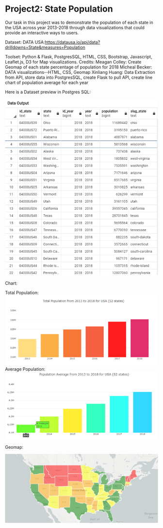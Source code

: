 # Project2: State Population
Our task in this project was to demonstrate the population of each state in the USA across year 2013-2018 through data visualizations that could provide an interactive ways to users. 

Dataset:
DATA USA:https://datausa.io/api/data?drilldowns=State&measures=Population

Toolset:
Python & Flask, PostgresSQL, HTML, CSS, Bootstrap, Javascript, Leaflet.js, D3 for Map visualizations.
Credits:
Meagan Colley: Create Geomap of each state percentage of population for 2018
Micheal Becker: DATA visualizations--HTML, CSS, Geomap
Xinliang Huang: Data Extraction from API, store data into PostgresSQL, create Flask to pull API, create line chart of population average for each year
<p> Here is a Dataset preview in Postgres SQL: </p>
<img src='Resources/population_state.png'/>

<p> Chart: </p>
Total Population:
<img src='Resources/total_population.PNG'/><br>
Average Population:
<img src='Resources/average_population.PNG'/><br>
<p> Geomap: </p>
<img src='Resources/Geomap.png'/>